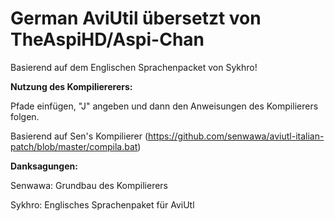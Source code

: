 # German AviUtil übersetzt von TheAspiHD/Aspi-Chan

Basierend auf dem Englischen Sprachenpacket von Sykhro!

**Nutzung des Kompiliererers:**

Pfade einfügen, "J" angeben und dann den Anweisungen des Kompilierers folgen.

Basierend auf Sen's Kompilierer (https://github.com/senwawa/aviutl-italian-patch/blob/master/compila.bat)

**Danksagungen:**

Senwawa: Grundbau des Kompilierers

Sykhro: Englisches Sprachenpaket für AviUtl
